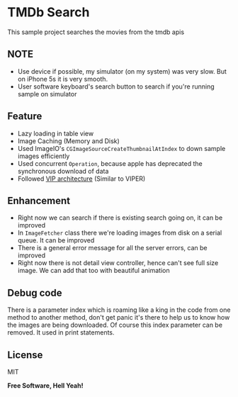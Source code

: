 # TMDb Search
This sample project searches the movies from the tmdb apis

## NOTE
- Use device if possible, my simulator (on my system) was very slow. But on iPhone 5s it is very smooth.
- User software keyboard's search button to search if you're running sample on simulator


## Feature

- Lazy loading in table view
- Image Caching (Memory and Disk)
- Used ImageIO's `CGImageSourceCreateThumbnailAtIndex` to down sample images efficiently
- Used concurrent `Operation`, because apple has deprecated the synchronous download of data
- Followed [VIP architecture](https://hackernoon.com/introducing-clean-swift-architecture-vip-770a639ad7bf) (Similar to VIPER) 

## Enhancement

- Right now we can search if there is existing search going on, it can be improved
- In `ImageFetcher` class there we're loading images from disk on a serial queue. It can be improved
- There is a general error message for all the server errors, can be improved
- Right now there is not detail view controller, hence can't see full size image. We can add that too with beautiful animation

## Debug code
There is a parameter index which is roaming like a king in the code from one method to another method, don't get panic it's there to help us to know how the images are being downloaded. Of course this index parameter can be removed. It used in print statements.

## License


MIT


**Free Software, Hell Yeah!**


